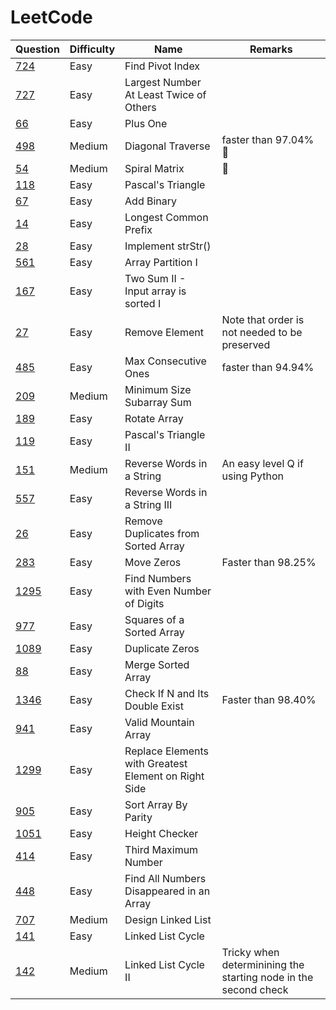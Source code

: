 # LeetCode

| Question                                                                                    | Difficulty | Name                                                 | Remarks                                                         |
| ------------------------------------------------------------------------------------------- | ---------- | ---------------------------------------------------- | --------------------------------------------------------------- |
| [724](https://leetcode.com/problems/find-pivot-index/)                                      | Easy       | Find Pivot Index                                     |                                                                 |
| [727](https://leetcode.com/problems/largest-number-at-least-twice-of-others/solution/)      | Easy       | Largest Number At Least Twice of Others              |                                                                 |
| [66](https://leetcode.com/problems/plus-one/)                                               | Easy       | Plus One                                             |                                                                 |
| [498](https://leetcode.com/problems/diagonal-traverse/)                                     | Medium     | Diagonal Traverse                                    | faster than 97.04% 🔁                                            |
| [54](https://leetcode.com/problems/spiral-matrix/)                                          | Medium     | Spiral Matrix                                        | 🔁                                                               |
| [118](https://leetcode.com/problems/pascals-triangle/)                                      | Easy       | Pascal's Triangle                                    |                                                                 |
| [67](https://leetcode.com/problems/add-binary/)                                             | Easy       | Add Binary                                           |                                                                 |
| [14](https://leetcode.com/problems/longest-common-prefix/)                                  | Easy       | Longest Common Prefix                                |                                                                 |
| [28](https://leetcode.com/problems/implement-strstr/)                                       | Easy       | Implement strStr()                                   |                                                                 |
| [561](https://leetcode.com/problems/array-partition-i/)                                     | Easy       | Array Partition I                                    |                                                                 |
| [167](https://leetcode.com/problems/two-sum-ii-input-array-is-sorted/)                      | Easy       | Two Sum II - Input array is sorted I                 |                                                                 |
| [27](https://leetcode.com/problems/remove-element/)                                         | Easy       | Remove Element                                       | Note that order is not needed to be preserved                   |
| [485](https://leetcode.com/problems/max-consecutive-ones/)                                  | Easy       | Max Consecutive Ones                                 | faster than 94.94%                                              |
| [209](https://leetcode.com/problems/minimum-size-subarray-sum/)                             | Medium     | Minimum Size Subarray Sum                            |                                                                 |
| [189](https://leetcode.com/problems/rotate-array/)                                          | Easy       | Rotate Array                                         |                                                                 |
| [119](https://leetcode.com/problems/pascals-triangle-ii/)                                   | Easy       | Pascal's Triangle II                                 |                                                                 |
| [151](https://leetcode.com/problems/reverse-words-in-a-string/)                             | Medium     | Reverse Words in a String                            | An easy level Q if using Python                                 |
| [557](https://leetcode.com/problems/reverse-words-in-a-string-iii/)                         | Easy       | Reverse Words in a String III                        |                                                                 |
| [26](https://leetcode.com/problems/remove-duplicates-from-sorted-array/)                    | Easy       | Remove Duplicates from Sorted Array                  |                                                                 |
| [283](https://leetcode.com/problems/move-zeroes/)                                           | Easy       | Move Zeros                                           | Faster than 98.25%                                              |
| [1295](https://leetcode.com/problems/find-numbers-with-even-number-of-digits/)              | Easy       | Find Numbers with Even Number of Digits              |                                                                 |
| [977](https://leetcode.com/problems/squares-of-a-sorted-array/)                             | Easy       | Squares of a Sorted Array                            |                                                                 |
| [1089](https://leetcode.com/problems/duplicate-zeros/)                                      | Easy       | Duplicate Zeros                                      |                                                                 |
| [88](https://leetcode.com/problems/merge-sorted-array/)                                     | Easy       | Merge Sorted Array                                   |                                                                 |
| [1346](https://leetcode.com/problems/check-if-n-and-its-double-exist/)                      | Easy       | Check If N and Its Double Exist                      | Faster than 98.40%                                              |
| [941](https://leetcode.com/problems/valid-mountain-array/)                                  | Easy       | Valid Mountain Array                                 |                                                                 |
| [1299](https://leetcode.com/problems/replace-elements-with-greatest-element-on-right-side/) | Easy       | Replace Elements with Greatest Element on Right Side |                                                                 |
| [905](https://leetcode.com/problems/sort-array-by-parity/)                                  | Easy       | Sort Array By Parity                                 |                                                                 |
| [1051](https://leetcode.com/problems/height-checker/)                                       | Easy       | Height Checker                                       |                                                                 |
| [414](https://leetcode.com/problems/third-maximum-number/)                                  | Easy       | Third Maximum Number                                 |                                                                 |
| [448](https://leetcode.com/problems/find-all-numbers-disappeared-in-an-array/)              | Easy       | Find All Numbers Disappeared in an Array             |                                                                 |
| [707](https://leetcode.com/problems/design-linked-list/)                                    | Medium     | Design Linked List                                   |                                                                 |
| [141](https://leetcode.com/problems/linked-list-cycle/)                                     | Easy       | Linked List Cycle                                    |                                                                 |
| [142](https://leetcode.com/problems/linked-list-cycle-ii/)                                  | Medium     | Linked List Cycle II                                 | Tricky when determinining the starting node in the second check |
